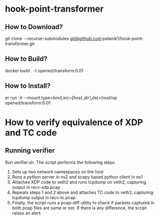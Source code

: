 # hook-point-transformer
## How to Download?
git clone --recurse-submodules git@github.com:palanik1/hook-point-transformer.git

## How to Build?
docker build . -t opened/transform:0.01

## How to Install?
er run -it  --mount type=bind,src=[host_dir],dst=/root/op opened/transform:0.01

# How to verify equivalence of XDP and TC code

## Running verifier
Run verifier.sh. The script performs the following steps
1. Sets up two network namespaces on the host
2. Runs a python server in ns2 and scapy based python client in ns1
3. Attaches XDP code to veth2 and runs tcpdump on veth2, capturing output in recv-xdp.pcap
4. Repeats steps 1 and 2 above and attaches TC code to veth2, capturing tcpdump output in recv-tc.pcap
5. Finally, the script runs a pcap-diff utility to check if packets captured in both pcap files are same or not. If there is any difference, the script raises an alert.
